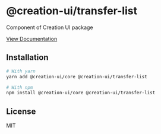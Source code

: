 # @creation-ui/transfer-list
Component of Creation UI package

[View Documentation](https://creation-ui.dev/)

## Installation

```bash
# With yarn
yarn add @creation-ui/core @creation-ui/transfer-list

# With npm
npm install @creation-ui/core @creation-ui/transfer-list
```

## License

MIT
